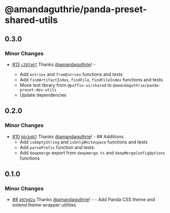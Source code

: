 # @amandaguthrie/panda-preset-shared-utils

## 0.3.0

### Minor Changes

- [#13](https://github.com/amandaguthrie/panda-css-presets/pull/13) [`c297a67`](https://github.com/amandaguthrie/panda-css-presets/commit/c297a67ab0fa45e69459ab7695a69729ce7fc466) Thanks [@amandaguthrie](https://github.com/amandaguthrie)! - <br />

  - Add `entries` and `fromEntries` functions and tests
  - Add `findArtifactIndex`, `findFile`, `findFileIndex` functions and tests
  - Move test library from `@puffin-ui/shared` to `@amandaguthrie/panda-preset-dev-utils`
  - Update dependencies

## 0.2.0

### Minor Changes

- [#10](https://github.com/amandaguthrie/panda-css-presets/pull/10) [`66cbd67`](https://github.com/amandaguthrie/panda-css-presets/commit/66cbd674bfc30a92cb1beb01b3cdb6c15e4b91cd) Thanks [@amandaguthrie](https://github.com/amandaguthrie)! - ## Additions
  - Add `isEmptyString` and `isOnlyWhitespace` functions and tests
  - Add `parsePrefix` function and tests
  - Add `deepmerge` export from `deepmerge-ts` and `deepMergeConfigOptions` functions

## 0.1.0

### Minor Changes

- [#8](https://github.com/amandaguthrie/panda-css-presets/pull/8) [`497e82a`](https://github.com/amandaguthrie/panda-css-presets/commit/497e82a226307bf93fa0b141066a4054f46f2c4e) Thanks [@amandaguthrie](https://github.com/amandaguthrie)! - - Add Panda CSS theme and extend theme wrapper utilities
